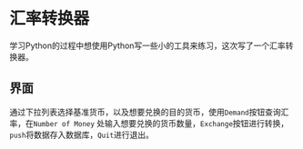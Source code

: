 # 汇率转换器

​	学习Python的过程中想使用Python写一些小的工具来练习，这次写了一个汇率转换器。

## 界面



通过下拉列表选择基准货币，以及想要兑换的目的货币，使用`Demand`按钮查询汇率，在`Number of Money` 处输入想要兑换的货币数量，`Exchange`按钮进行转换，`push`将数据存入数据库，`Quit`进行退出。
